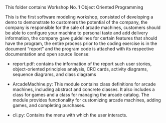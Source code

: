 This folder contains Workshop No. 1 Object Oriented Programming 

This is the first software modeling workshop, consisted of developing a demo to demonstrate to customers the potential of the company, the company is responsible for the sale of arcade machines, customers should be able to configure your machine to personal taste and add delivery information, the company gave guidelines for certain features that should have the program, the entire process prior to the coding exercise is in the document “report” and the program code is attached with its respective documentation and open source license:

- report.pdf: contains the information of the report such user stories, object-oriented
principles analysis, CRC cards, activity diagrams, sequence diagrams, and
class diagrams

- ArcadeMachine.py: This module contains class definitions for arcade machines, including abstract and concrete classes.
It also includes a class for games and a class for managing the arcade catalog.
The module provides functionality for customizing arcade machines, adding games, and completing purchases.

- cli.py: Contains the menu with which the user interacts.
